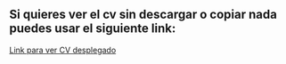 ## Si quieres ver el cv sin descargar o copiar nada puedes usar el siguiente link:
[Link para ver CV desplegado](https://alexis033.github.io/)
